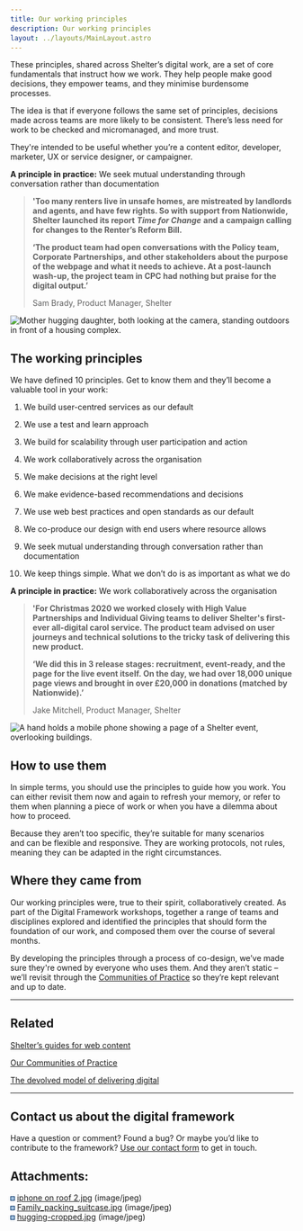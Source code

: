 ```yaml
---
title: Our working principles
description: Our working principles
layout: ../layouts/MainLayout.astro
---
```


These principles, shared across Shelter’s digital work, are a set of core fundamentals that instruct how we work. They help people make good decisions, they empower teams, and they minimise burdensome processes. 

The idea is that if everyone follows the same set of principles, decisions made across teams are more likely to be consistent. There’s less need for work to be checked and micromanaged, and more trust. 

They're intended to be useful whether you’re a content editor, developer, marketer, UX or service designer, or campaigner. 

**A principle in practice:** We seek mutual understanding through conversation rather than documentation

> **'Too many renters live in unsafe homes, are mistreated by landlords and agents, and have few rights. So with support from Nationwide, Shelter launched its report** _**Time for Change**_ **and a campaign calling for changes to the Renter’s Reform Bill.**
> 
> **‘The product team had open conversations with the Policy team, Corporate Partnerships, and other stakeholders about the purpose of the webpage and what it needs to achieve. At a post-launch wash-up, the project team in CPC had nothing but praise for the digital output.’**
> 
> Sam Brady, Product Manager, Shelter

![Mother hugging daughter, both looking at the camera, standing outdoors in front of a housing complex.](attachments/404389919/878936094.jpg?width=680)

The working principles 
-----------------------

We have defined 10 principles. Get to know them and they’ll become a valuable tool in your work: 

1.  We build user-centred services as our default 
    
2.  We use a test and learn approach 
    
3.  We build for scalability through user participation and action 
    
4.  We work collaboratively across the organisation 
    
5.  We make decisions at the right level 
    
6.  We make evidence-based recommendations and decisions 
    
7.  We use web best practices and open standards as our default 
    
8.  We co-produce our design with end users where resource allows 
    
9.  We seek mutual understanding through conversation rather than documentation 
    
10.  We keep things simple. What we don’t do is as important as what we do   
    

**A principle in practice:** We work collaboratively across the organisation

> **'For Christmas 2020 we worked closely with High Value Partnerships and Individual Giving teams to deliver Shelter's first-ever all-digital carol service. The product team advised on user journeys and technical solutions to the tricky task of delivering this new product.**
> 
> **‘We did this in 3 release stages: recruitment, event-ready, and the page for the live event itself. On the day, we had over 18,000 unique page views and brought in over £20,000 in donations (matched by Nationwide).’**
> 
> Jake Mitchell, Product Manager, Shelter

![A hand holds a mobile phone showing a page of a Shelter event, overlooking buildings.](attachments/404389919/471597065.jpg)

How to use them 
----------------

In simple terms, you should use the principles to guide how you work. You can either revisit them now and again to refresh your memory, or refer to them when planning a piece of work or when you have a dilemma about how to proceed. 

Because they aren’t too specific, they’re suitable for many scenarios and can be flexible and responsive. They are working protocols, not rules, meaning they can be adapted in the right circumstances. 

Where they came from 
---------------------

Our working principles were, true to their spirit, collaboratively created. As part of the Digital Framework workshops, together a range of teams and disciplines explored and identified the principles that should form the foundation of our work, and composed them over the course of several months.  

By developing the principles through a process of co-design, we’ve made sure they're owned by everyone who uses them. And they aren’t static – we’ll revisit through the [Communities of Practice](Communities-of-Practice_404979738.html) so they’re kept relevant and up to date. 

* * *

Related
-------

[Shelter’s guides for web content](https://shelteruk.atlassian.net/wiki/spaces/GTS/pages/442138636/Best+practice+for+web+content)

[Our Communities of Practice](Communities-of-Practice_404979738.html)

[The devolved model of delivering digital](The-devolved-model-of-delivering-digital_416317505.html)

* * *

Contact us about the digital framework
--------------------------------------

Have a question or comment? Found a bug? Or maybe you’d like to contribute to the framework? [Use our contact form](https://england.shelter.org.uk/contact_us_about_the_digital_framework) to get in touch.

Attachments:
------------

![](images/icons/bullet_blue.gif) [iphone on roof 2.jpg](attachments/404389919/471597065.jpg) (image/jpeg)  
![](images/icons/bullet_blue.gif) [Family\_packing\_suitcase.jpg](attachments/404389919/471531525.jpg) (image/jpeg)  
![](images/icons/bullet_blue.gif) [hugging-cropped.jpg](attachments/404389919/878936094.jpg) (image/jpeg)
